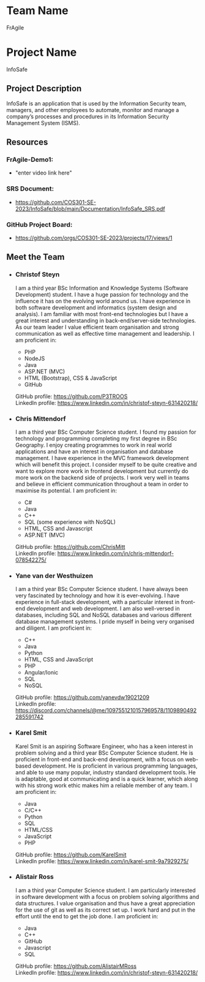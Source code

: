 # Team Name

FrAgile

# Project Name

InfoSafe

## Project Description

InfoSafe is an application that is used by the Information Security team, managers, and other employees to automate, monitor and manage a company’s processes and procedures in its Information Security Management System (ISMS).

## Resources

### FrAgile-Demo1:

-   "enter video link here"

### SRS Document:

-   https://github.com/COS301-SE-2023/InfoSafe/blob/main/Documentation/InfoSafe_SRS.pdf

### GitHub Project Board:

-   https://github.com/orgs/COS301-SE-2023/projects/17/views/1

## Meet the Team

- ### Christof Steyn
  I am a third year BSc Information and Knowledge Systems (Software Development) student. I have a huge passion for technology and the influence it has on the evolving world around us. I have experience in both software development and informatics (system design and analysis). I am familiar with most front-end technologies but I have a great interest and understanding in back-end/server-side technologies. As our team leader I value efficient team organisation and strong communication as well as effective time management and leadership.
I am proficient in:
    - PHP
    - NodeJS
    - Java
    - ASP.NET (MVC)
    - HTML (Bootstrap), CSS & JavaScript
    - GitHub

  GitHub profile:   https://github.com/P3TROOS \
  LinkedIn profile: https://www.linkedin.com/in/christof-steyn-631420218/

- ### Chris Mittendorf
  I am a third year BSc Computer Science student. I found my passion for technology and programming completing my first degree in BSc Geography. I enjoy creating programmes to work in real world applications and have an interest in organisation and database management. I have experience in the MVC framework development which will benefit this project. I consider myself to be quite creative and want to explore more work in frontend development but currently do more work on the backend side of projects. I work very well in teams and believe in efficient communication throughout a team in order to maximise its potential.
I am proficient in:
    - C#
    - Java
    - C++
    - SQL (some experience with NoSQL)
    - HTML, CSS and Javascript
    - ASP.NET (MVC)

  GitHub profile:   https://github.com/ChrisMitt \
  LinkedIn profile: https://www.linkedin.com/in/chris-mittendorf-078542275/

- ### Yane van der Westhuizen
  I am a third year BSc Computer Science student. I have always been very fascinated by technology and how it is ever-evolving. I have experience in full-stack development, with a particular interest in front-end development and web development. I am also well-versed in databases, including SQL and NoSQL databases and various different database management systems. I pride myself in being very organised and diligent.
I am proficient in:
    - C++
    - Java
    - Python
    - HTML, CSS and JavaScript
    - PHP
    - Angular/Ionic
    - SQL
    - NoSQL

  GitHub profile:   https://github.com/yanevdw19021209 \
  LinkedIn profile: https://discord.com/channels/@me/1097551210157969578/1109890492285591742

- ### Karel Smit
  Karel Smit is an aspiring Software Engineer, who has a keen interest in problem solving and a third year BSc Computer Science student. He is proficient in front-end and back-end development, with a focus on web-based development. He is proficient in various programming languages, and able to use many popular, industry standard development tools. He is adaptable, good at communicating and is a quick learner, which along with his strong work ethic makes him a reliable member of any team.
I am proficient in:
    - Java
    - C/C++
    - Python
    - SQL
    - HTML/CSS
    - JavaScript
    - PHP

  GitHub profile:   https://github.com/KarelSmit \
  LinkedIn profile: https://www.linkedin.com/in/karel-smit-9a7929275/

- ### Alistair Ross
  I am a third year Computer Science student. I am particularly interested in software development with a focus on problem solving algorithms and data structures.  I value organisation and thus have a great appreciation for the use of git as well as its correct set up. I work hard and put in the effort until the end to get the job done.
I am proficient in:
    - Java
    - C++
    - GitHub
    - Javascript
    - SQL

  GitHub profile:   https://github.com/AlistairMRoss \
  LinkedIn profile: https://www.linkedin.com/in/christof-steyn-631420218/
